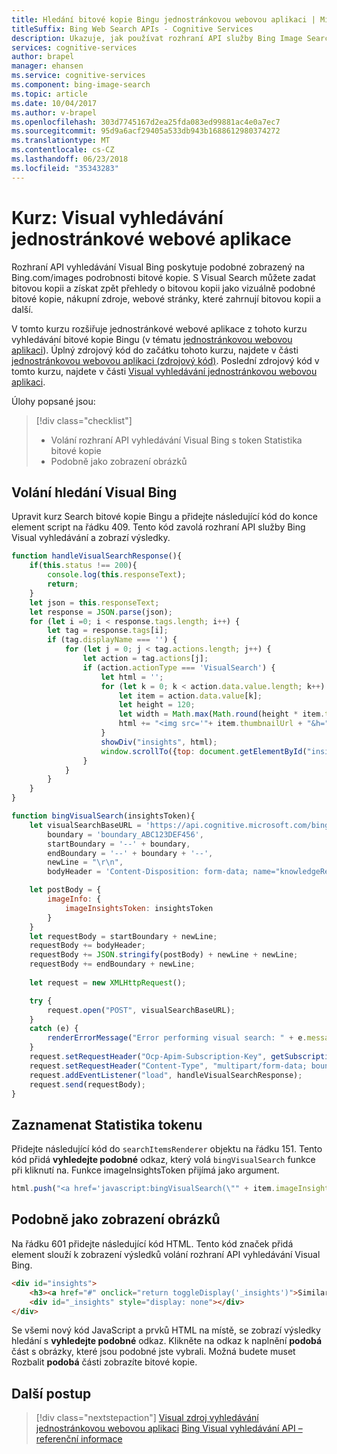 ```yaml
---
title: Hledání bitové kopie Bingu jednostránkovou webovou aplikaci | Microsoft Docs
titleSuffix: Bing Web Search APIs - Cognitive Services
description: Ukazuje, jak používat rozhraní API služby Bing Image Search v jednostránkovou webovou aplikaci.
services: cognitive-services
author: brapel
manager: ehansen
ms.service: cognitive-services
ms.component: bing-image-search
ms.topic: article
ms.date: 10/04/2017
ms.author: v-brapel
ms.openlocfilehash: 303d7745167d2ea25fda083ed99881ac4e0a7ec7
ms.sourcegitcommit: 95d9a6acf29405a533db943b1688612980374272
ms.translationtype: MT
ms.contentlocale: cs-CZ
ms.lasthandoff: 06/23/2018
ms.locfileid: "35343283"
---
```

# <a name="tutorial-visual-search-single-page-web-app"></a>Kurz: Visual vyhledávání jednostránkové webové aplikace

Rozhraní API vyhledávání Visual Bing poskytuje podobné zobrazený na Bing.com/images podrobnosti bitové kopie. S Visual Search můžete zadat bitovou kopii a získat zpět přehledy o bitovou kopii jako vizuálně podobné bitové kopie, nákupní zdroje, webové stránky, které zahrnují bitovou kopii a další. 

V tomto kurzu rozšiřuje jednostránkové webové aplikace z tohoto kurzu vyhledávání bitové kopie Bingu (v tématu [jednostránkovou webovou aplikaci](../Bing-Image-Search/tutorial-bing-image-search-single-page-app.md)). Úplný zdrojový kód do začátku tohoto kurzu, najdete v části [jednostránkovou webovou aplikaci (zdrojový kód)](../Bing-Image-Search/tutorial-bing-image-search-single-page-app-source.md). Poslední zdrojový kód v tomto kurzu, najdete v části [Visual vyhledávání jednostránkovou webovou aplikaci](tutorial-bing-visual-search-single-page-app-source.md).

Úlohy popsané jsou:

> [!div class="checklist"]
> * Volání rozhraní API vyhledávání Visual Bing s token Statistika bitové kopie
> * Podobně jako zobrazení obrázků

## <a name="call-bing-visual-search"></a>Volání hledání Visual Bing
Upravit kurz Search bitové kopie Bingu a přidejte následující kód do konce element script na řádku 409. Tento kód zavolá rozhraní API služby Bing Visual vyhledávání a zobrazí výsledky.

``` javascript
function handleVisualSearchResponse(){
    if(this.status !== 200){
        console.log(this.responseText);
        return;
    }
    let json = this.responseText;
    let response = JSON.parse(json);
    for (let i =0; i < response.tags.length; i++) {
        let tag = response.tags[i];
        if (tag.displayName === '') {
            for (let j = 0; j < tag.actions.length; j++) {
                let action = tag.actions[j];
                if (action.actionType === 'VisualSearch') {
                    let html = '';
                    for (let k = 0; k < action.data.value.length; k++) {
                        let item = action.data.value[k];
                        let height = 120;
                        let width = Math.max(Math.round(height * item.thumbnail.width / item.thumbnail.height), 120);
                        html += "<img src='"+ item.thumbnailUrl + "&h=" + height + "&w=" + width + "' height=" + height + " width=" + width + "'>";
                    }
                    showDiv("insights", html);
                    window.scrollTo({top: document.getElementById("insights").getBoundingClientRect().top, behavior: "smooth"});
                }
            }
        }
    }
}

function bingVisualSearch(insightsToken){
    let visualSearchBaseURL = 'https://api.cognitive.microsoft.com/bing/v7.0/images/visualsearch',
        boundary = 'boundary_ABC123DEF456',
        startBoundary = '--' + boundary,
        endBoundary = '--' + boundary + '--',
        newLine = "\r\n",
        bodyHeader = 'Content-Disposition: form-data; name="knowledgeRequest"' + newLine + newLine;

    let postBody = {
        imageInfo: {
            imageInsightsToken: insightsToken
        }
    }
    let requestBody = startBoundary + newLine;
    requestBody += bodyHeader;
    requestBody += JSON.stringify(postBody) + newLine + newLine;
    requestBody += endBoundary + newLine;       
    
    let request = new XMLHttpRequest();

    try {
        request.open("POST", visualSearchBaseURL);
    } 
    catch (e) {
        renderErrorMessage("Error performing visual search: " + e.message);
    }
    request.setRequestHeader("Ocp-Apim-Subscription-Key", getSubscriptionKey());
    request.setRequestHeader("Content-Type", "multipart/form-data; boundary=" + boundary);
    request.addEventListener("load", handleVisualSearchResponse);
    request.send(requestBody);
}
```

## <a name="capture-insights-token"></a>Zaznamenat Statistika tokenu
Přidejte následující kód do `searchItemsRenderer` objektu na řádku 151. Tento kód přidá **vyhledejte podobné** odkaz, který volá `bingVisualSearch` funkce při kliknutí na. Funkce imageInsightsToken přijímá jako argument.

``` javascript
html.push("<a href='javascript:bingVisualSearch(\"" + item.imageInsightsToken + "\");'>find similar</a><br>");
```

## <a name="display-similar-images"></a>Podobně jako zobrazení obrázků
Na řádku 601 přidejte následující kód HTML. Tento kód značek přidá element slouží k zobrazení výsledků volání rozhraní API vyhledávání Visual Bing.

``` html
<div id="insights">
    <h3><a href="#" onclick="return toggleDisplay('_insights')">Similar</a></h3>
    <div id="_insights" style="display: none"></div>
</div>
```

Se všemi nový kód JavaScript a prvků HTML na místě, se zobrazí výsledky hledání s **vyhledejte podobné** odkaz. Klikněte na odkaz k naplnění **podobá** část s obrázky, které jsou podobné jste vybrali. Možná budete muset Rozbalit **podobá** části zobrazíte bitové kopie.

## <a name="next-steps"></a>Další postup

> [!div class="nextstepaction"]
> [Visual zdroj vyhledávání jednostránkovou webovou aplikaci](tutorial-bing-visual-search-single-page-app-source.md)
> [Bing Visual vyhledávání API – referenční informace](https://aka.ms/bingvisualsearchreferencedoc)